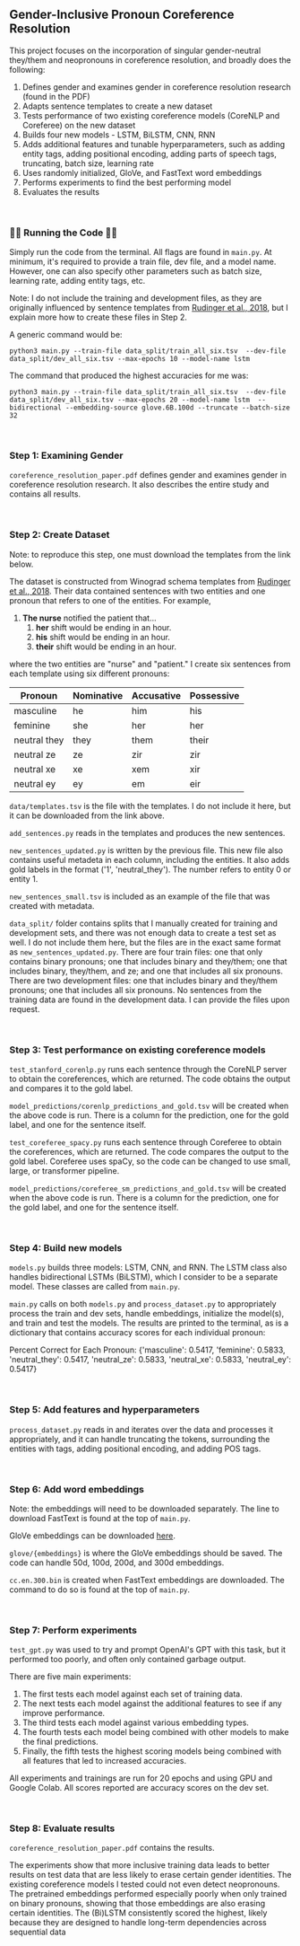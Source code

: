 ## Gender-Inclusive Pronoun Coreference Resolution

This project focuses on the incorporation of singular gender-neutral 
they/them and neopronouns in coreference resolution, and broadly does the 
following: 
1. Defines gender and examines gender in coreference resolution 
   research (found in the PDF)
2. Adapts sentence templates to create a new dataset
3. Tests performance of two existing coreference models (CoreNLP and Coreferee)
   on the new dataset
4. Builds four new models - LSTM, BiLSTM, CNN, RNN
5. Adds additional features and tunable hyperparameters, such as adding 
   entity tags, adding positional encoding, adding parts of speech tags, 
   truncating, batch size,
   learning rate
6. Uses randomly initialized, GloVe, and FastText word embeddings
7. Performs experiments to find the best performing model
8. Evaluates the results


<br />



### 🧑‍💻 Running the Code 🧑‍💻
Simply run the code from the terminal. All flags are found in `main.py`. At 
minimum, it's required to provide a train file, dev file, and a model name. 
However, one can also specify other parameters such as batch size, learning 
rate, adding entity tags, etc. 

Note: I do not include the training and development files, as they are 
originally influenced by sentence templates from [Rudinger et 
al., 2018](https://github.com/rudinger/winogender-schemas), but I explain 
more how to create these files in Step 2. 

A generic command would be:

`python3 main.py --train-file data_split/train_all_six.tsv  --dev-file 
data_split/dev_all_six.tsv --max-epochs 10 --model-name lstm
`

The command that produced the highest accuracies for me was:

`python3 main.py --train-file data_split/train_all_six.tsv  --dev-file 
data_split/dev_all_six.tsv --max-epochs 20 --model-name lstm 
--bidirectional --embedding-source glove.6B.100d --truncate --batch-size 32`


<br />

### Step 1: Examining Gender
`coreference_resolution_paper.pdf` defines gender and examines gender in 
coreference resolution 
research. It also describes the entire study and contains all results. 

<br />

### Step 2: Create Dataset
Note: to reproduce this step, one must download the templates from the link 
below.

The dataset is constructed from Winograd schema templates from [Rudinger et 
al., 2018](https://github.com/rudinger/winogender-schemas). Their data 
contained sentences with two entities and one pronoun that refers to one of 
the entities. For example, 
1. **The nurse** notified the patient that...
   1. **her** shift would be ending in an hour.
   2. **his** shift would be ending in an hour.
   3. **their** shift would be ending in an hour.

where the two entities are "nurse" and "patient." I create six sentences 
from each template using six different pronouns:

Pronoun | Nominative | Accusative | Possessive | 
--- | --- | --- | --- |
masculine | he | him | his | --- | --- | --- | --- |
feminine | she | her | her | --- | --- | --- | --- |
neutral they | they | them | their | --- | --- | --- | --- |
neutral ze | ze | zir | zir | --- | --- | --- | --- |
neutral xe | xe | xem | xir | --- | --- | --- | --- |
neutral ey | ey | em | eir | 

`data/templates.tsv` is the file with the templates. I do not include it 
here, but it can be downloaded from the link above. 

`add_sentences.py` reads in the templates and produces the new sentences. 

`new_sentences_updated.py` is written by the previous file. This new file 
also contains useful metadeta in each column, including the 
entities. It also adds gold labels in the format ('1', 'neutral_they'). The 
number refers to entity 0 or entity 1. 

`new_sentences_small.tsv` is included as an example of the file that was 
created with metadata. 

`data_split/` folder contains splits that I manually created for training 
and development sets, and there was not enough data to create a test set as 
well. I do not include them here, but the files are in the exact same 
format as `new_sentences_updated.py`. There are four train files: one that 
only contains binary pronouns; one that includes binary and they/them; one 
that includes binary, they/them, and ze; and one that includes all six 
pronouns. There are two development files: one that includes binary and 
they/them pronouns; one that includes all six pronouns. No sentences from 
the training data are found in the development data. I can provide the 
files upon request. 

<br />

### Step 3: Test performance on existing coreference models
`test_stanford_corenlp.py` runs each sentence through the CoreNLP server to 
obtain the coreferences, which are returned. The code obtains the output 
and compares it to the gold label. 

`model_predictions/corenlp_predictions_and_gold.tsv` will be created when 
the above code is run. There is a column for the prediction, one for the 
gold label, and one for the sentence itself. 

`test_coreferee_spacy.py` runs each sentence through Coreferee to obtain 
the coreferences, which are returned. The code compares the output to the 
gold label. Coreferee uses spaCy, so the code can be changed to use small, 
large, or transformer pipeline. 

`model_predictions/coreferee_sm_predictions_and_gold.tsv` will be created 
when the above code is run. There is a column for the prediction, one for the 
gold label, and one for the sentence itself. 


<br />


### Step 4: Build new models
`models.py` builds three models: LSTM, CNN, and RNN. The LSTM class also 
handles bidirectional LSTMs (BiLSTM), which I consider to be a separate 
model. These classes are called from `main.py`.

`main.py` calls on both `models.py` and `process_dataset.py` to 
appropriately process the train and dev sets, handle embeddings, initialize 
the model(s), and train and test the models. The results are printed to the 
terminal, as is a dictionary that contains accuracy scores for each 
individual pronoun:

Percent Correct for Each Pronoun:  {'masculine': 0.5417, 'feminine': 0.5833, 'neutral_they': 0.5417, 'neutral_ze': 0.5833, 'neutral_xe': 0.5833, 'neutral_ey': 0.5417}


<br />


### Step 5: Add features and hyperparameters
`process_dataset.py` reads in and iterates over the data and processes it 
appropriately, and it can handle truncating the tokens, surrounding the 
entities with tags, adding positional encoding, and adding POS tags. 

<br />


### Step 6: Add word embeddings
Note: the embeddings will need to be downloaded separately. The line to 
download FastText is found at the top of `main.py`. 

GloVe embeddings can be downloaded [here](https://nlp.stanford.edu/projects/glove/).

`glove/{embeddings}` is where the GloVe embeddings should be saved. The 
code can handle 50d, 100d, 200d, and 300d embeddings. 

`cc.en.300.bin` is created when FastText embeddings are downloaded. The 
command to do so is found at the top of `main.py`.


<br />

### Step 7: Perform experiments
`test_gpt.py` was used to try and prompt OpenAI's GPT with this task, but 
it performed too poorly, and often only contained garbage output. 

There are five main experiments: 
1. The first tests each model against each 
set of training data. 
2. The next tests each model against the additional 
features to see if any improve performance. 
3. The third tests each model 
against various embedding types. 
4. The fourth tests each model being 
combined with other models to make the final predictions. 
5. Finally, the 
fifth tests the highest scoring models being combined with all features 
that led to increased accuracies. 

All experiments and trainings are run 
for 20 epochs and using GPU and Google Colab. All scores reported are 
accuracy scores on the dev set. 

<br />


### Step 8: Evaluate results
`coreference_resolution_paper.pdf` contains the results. 

The experiments show that more inclusive training data leads to better 
results on test data that are less likely to erase certain gender 
identities. The existing coreference models I tested could not even  detect 
neopronouns. The pretrained embeddings  performed especially poorly when 
only trained on binary pronouns, showing that those embeddings are also erasing certain identities. The (Bi)LSTM consistently scored the highest, likely because they are designed to handle long-term dependencies across sequential data
